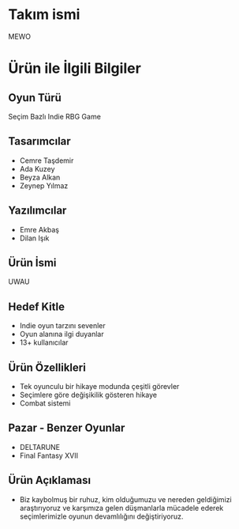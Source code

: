 # Takım ismi
MEWO
# Ürün ile İlgili Bilgiler
## Oyun Türü
Seçim Bazlı Indie RBG Game 
## Tasarımcılar
- Cemre Taşdemir
- Ada Kuzey
- Beyza Alkan
- Zeynep Yılmaz
## Yazılımcılar
- Emre Akbaş
- Dilan Işık
## Ürün İsmi
UWAU
## Hedef Kitle
- Indie oyun tarzını sevenler
- Oyun alanına ilgi duyanlar
- 13+ kullanıcılar
## Ürün Özellikleri 
- Tek oyunculu bir hikaye modunda çeşitli görevler
- Seçimlere göre değişikilik gösteren hikaye
- Combat sistemi
## Pazar - Benzer Oyunlar
- DELTARUNE
- Final Fantasy XVII

## Ürün Açıklaması
- Biz kaybolmuş bir ruhuz, kim olduğumuzu ve nereden geldiğimizi araştırıyoruz ve karşımıza gelen düşmanlarla mücadele ederek seçimlerimizle oyunun devamlılığını değiştiriyoruz.
